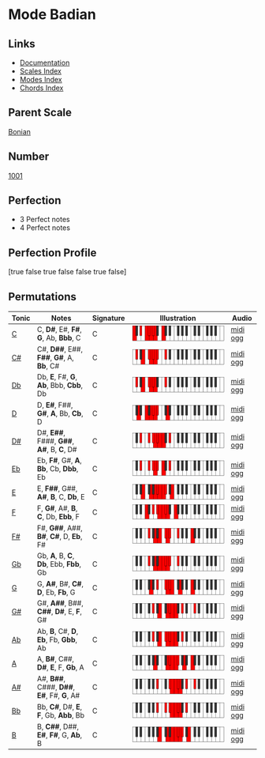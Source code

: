 # Mode Badian

## Links

- [Documentation](index.md)
- [Scales Index](Scales.md)
- [Modes Index](Modes.md)
- [Chords Index](Chords.md)

## Parent Scale

[Bonian](ScaleBonian.md)

## Number

[1001](https://ianring.com/musictheory/scales/1001)

## Perfection

- 3 Perfect notes
- 4 Perfect notes

## Perfection Profile

[true false true false false true false]

## Permutations

| Tonic | Notes | Signature | Illustration | Audio |
|-------|-------|-----------|--------------|-------|
| [C](ModeCNaturalBadian.md) | C, **D#**, E#, **F#**, **G**, Ab, **Bbb**, C | C | ![CNaturalBadian](ModeCNaturalBadian.png) | [midi](ModeCNaturalBadian.mid) [ogg](ModeCNaturalBadian.ogg) |
| [C#](ModeCSharpBadian.md) | C#, **D##**, E##, **F##**, **G#**, A, **Bb**, C# | C | ![CSharpBadian](ModeCSharpBadian.png) | [midi](ModeCSharpBadian.mid) [ogg](ModeCSharpBadian.ogg) |
| [Db](ModeDFlatBadian.md) | Db, **E**, F#, **G**, **Ab**, Bbb, **Cbb**, Db | C | ![DFlatBadian](ModeDFlatBadian.png) | [midi](ModeDFlatBadian.mid) [ogg](ModeDFlatBadian.ogg) |
| [D](ModeDNaturalBadian.md) | D, **E#**, F##, **G#**, **A**, Bb, **Cb**, D | C | ![DNaturalBadian](ModeDNaturalBadian.png) | [midi](ModeDNaturalBadian.mid) [ogg](ModeDNaturalBadian.ogg) |
| [D#](ModeDSharpBadian.md) | D#, **E##**, F###, **G##**, **A#**, B, **C**, D# | C | ![DSharpBadian](ModeDSharpBadian.png) | [midi](ModeDSharpBadian.mid) [ogg](ModeDSharpBadian.ogg) |
| [Eb](ModeEFlatBadian.md) | Eb, **F#**, G#, **A**, **Bb**, Cb, **Dbb**, Eb | C | ![EFlatBadian](ModeEFlatBadian.png) | [midi](ModeEFlatBadian.mid) [ogg](ModeEFlatBadian.ogg) |
| [E](ModeENaturalBadian.md) | E, **F##**, G##, **A#**, **B**, C, **Db**, E | C | ![ENaturalBadian](ModeENaturalBadian.png) | [midi](ModeENaturalBadian.mid) [ogg](ModeENaturalBadian.ogg) |
| [F](ModeFNaturalBadian.md) | F, **G#**, A#, **B**, **C**, Db, **Ebb**, F | C | ![FNaturalBadian](ModeFNaturalBadian.png) | [midi](ModeFNaturalBadian.mid) [ogg](ModeFNaturalBadian.ogg) |
| [F#](ModeFSharpBadian.md) | F#, **G##**, A##, **B#**, **C#**, D, **Eb**, F# | C | ![FSharpBadian](ModeFSharpBadian.png) | [midi](ModeFSharpBadian.mid) [ogg](ModeFSharpBadian.ogg) |
| [Gb](ModeGFlatBadian.md) | Gb, **A**, B, **C**, **Db**, Ebb, **Fbb**, Gb | C | ![GFlatBadian](ModeGFlatBadian.png) | [midi](ModeGFlatBadian.mid) [ogg](ModeGFlatBadian.ogg) |
| [G](ModeGNaturalBadian.md) | G, **A#**, B#, **C#**, **D**, Eb, **Fb**, G | C | ![GNaturalBadian](ModeGNaturalBadian.png) | [midi](ModeGNaturalBadian.mid) [ogg](ModeGNaturalBadian.ogg) |
| [G#](ModeGSharpBadian.md) | G#, **A##**, B##, **C##**, **D#**, E, **F**, G# | C | ![GSharpBadian](ModeGSharpBadian.png) | [midi](ModeGSharpBadian.mid) [ogg](ModeGSharpBadian.ogg) |
| [Ab](ModeAFlatBadian.md) | Ab, **B**, C#, **D**, **Eb**, Fb, **Gbb**, Ab | C | ![AFlatBadian](ModeAFlatBadian.png) | [midi](ModeAFlatBadian.mid) [ogg](ModeAFlatBadian.ogg) |
| [A](ModeANaturalBadian.md) | A, **B#**, C##, **D#**, **E**, F, **Gb**, A | C | ![ANaturalBadian](ModeANaturalBadian.png) | [midi](ModeANaturalBadian.mid) [ogg](ModeANaturalBadian.ogg) |
| [A#](ModeASharpBadian.md) | A#, **B##**, C###, **D##**, **E#**, F#, **G**, A# | C | ![ASharpBadian](ModeASharpBadian.png) | [midi](ModeASharpBadian.mid) [ogg](ModeASharpBadian.ogg) |
| [Bb](ModeBFlatBadian.md) | Bb, **C#**, D#, **E**, **F**, Gb, **Abb**, Bb | C | ![BFlatBadian](ModeBFlatBadian.png) | [midi](ModeBFlatBadian.mid) [ogg](ModeBFlatBadian.ogg) |
| [B](ModeBNaturalBadian.md) | B, **C##**, D##, **E#**, **F#**, G, **Ab**, B | C | ![BNaturalBadian](ModeBNaturalBadian.png) | [midi](ModeBNaturalBadian.mid) [ogg](ModeBNaturalBadian.ogg) |
